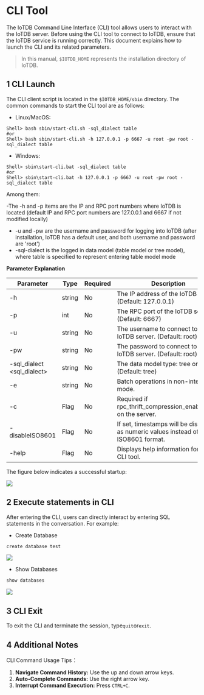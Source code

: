 <!--

    Licensed to the Apache Software Foundation (ASF) under one
    or more contributor license agreements.  See the NOTICE file
    distributed with this work for additional information
    regarding copyright ownership.  The ASF licenses this file
    to you under the Apache License, Version 2.0 (the
    "License"); you may not use this file except in compliance
    with the License.  You may obtain a copy of the License at
    
        http://www.apache.org/licenses/LICENSE-2.0
    
    Unless required by applicable law or agreed to in writing,
    software distributed under the License is distributed on an
    "AS IS" BASIS, WITHOUT WARRANTIES OR CONDITIONS OF ANY
    KIND, either express or implied.  See the License for the
    specific language governing permissions and limitations
    under the License.

-->

# CLI Tool

The IoTDB Command Line Interface (CLI) tool allows users to interact with the IoTDB server. Before using the CLI tool to connect to IoTDB, ensure that the IoTDB service is running correctly. This document explains how to launch the CLI and its related parameters.

> In this manual, `$IOTDB_HOME` represents the installation directory of IoTDB.

## 1 CLI Launch

The CLI client script is located in the `$IOTDB_HOME/sbin` directory. The common commands to start the CLI tool are as follows:

- Linux/MacOS:

```Shell
Shell> bash sbin/start-cli.sh -sql_dialect table
#or
Shell> bash sbin/start-cli.sh -h 127.0.0.1 -p 6667 -u root -pw root -sql_dialect table
```

- Windows:

```Shell
Shell> sbin\start-cli.bat -sql_dialect table
#or
Shell> sbin\start-cli.bat -h 127.0.0.1 -p 6667 -u root -pw root -sql_dialect table
```

Among them:

-The -h and -p items are the IP and RPC port numbers where IoTDB is located (default IP and RPC port numbers are 127.0.0.1 and 6667 if not modified locally)
- -u and -pw are the username and password for logging into IoTDB (after installation, IoTDB has a default user, and both username and password are 'root')
- -sql-dialect is the logged in data model (table model or tree model), where table is specified to represent entering table model mode

**Parameter Explanation**

| **Parameter**              | **Type** | **Required** | **Description**                                              | **Example**         |
| -------------------------- | -------- | ------------ | ------------------------------------------------------------ | ------------------- |
| -h <host>                  | string   | No           | The IP address of the IoTDB server. (Default: 127.0.0.1)     | -h 127.0.0.1        |
| -p <rpcPort>               | int      | No           | The RPC port of the IoTDB server. (Default: 6667)            | -p 6667             |
| -u <username>              | string   | No           | The username to connect to the IoTDB server. (Default: root) | -u root             |
| -pw <password>             | string   | No           | The password to connect to the IoTDB server. (Default: root) | -pw root            |
| -sql_dialect <sql_dialect> | string   | No           | The data model type: tree or table. (Default: tree)          | -sql_dialect table  |
| -e <execute>               | string   | No           | Batch operations in non-interactive mode.                    | -e "show databases" |
| -c                         | Flag     | No           | Required if rpc_thrift_compression_enable=true on the server. | -c                  |
| -disableISO8601            | Flag     | No           | If set, timestamps will be displayed as numeric values instead of ISO8601 format. | -disableISO8601     |
| -help                      | Flag     | No           | Displays help information for the CLI tool.                  | -help               |

The figure below indicates a successful startup:

![](https://alioss.timecho.com/docs/img/Cli-01.png)


## 2 Execute statements in CLI

After entering the CLI, users can directly interact by entering SQL statements in the conversation. For example:

- Create Database

```Java
create database test
```

![](https://alioss.timecho.com/docs/img/Cli-02.png)


- Show Databases

```Java
show databases
```

![](https://alioss.timecho.com/docs/img/Cli-03.png)


## 3 CLI Exit

To exit the CLI and terminate the session, type`quit`or`exit`.

## 4 Additional Notes

CLI Command Usage Tips：

1. **Navigate Command History:** Use the up and down arrow keys.
2. **Auto-Complete Commands:** Use the right arrow key.
3. **Interrupt Command Execution:** Press `CTRL+C`.
